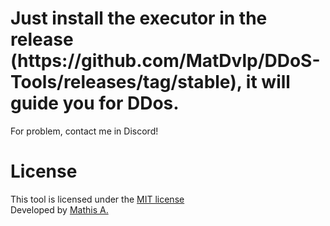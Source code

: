 <h1>Just install the executor in the release (https://github.com/MatDvlp/DDoS-Tools/releases/tag/stable), it will guide you for DDos.</h1>
For problem, contact me in Discord!

# License
This tool is licensed under the [MIT license]() <br>
Developed by [Mathis A.](https://github.com/matdvlp) <br>
